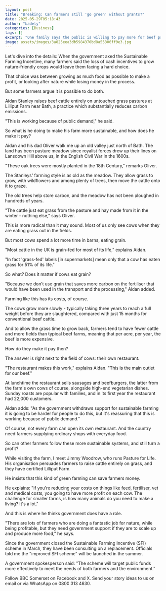 ```yaml
---
layout: post
title: "Breaking: Can farmers still 'go green' without grants?"
date: 2025-05-29T05:18:43
author: "badely"
categories: [Business]
tags: []
excerpt: "One family says the public is willing to pay more for beef produced on traditional pastures."
image: assets/images/3a825eea3db5984370bd8a55306ff9e3.jpg
---
```


Let's dive into the details: When the government axed the Sustainable Farming Incentive, many farmers said the loss of cash incentives to grow nature-friendly crops would leave them facing a hard choice.

That choice was between growing as much food as possible to make a profit, or looking after nature while losing money in the process.

But some farmers argue it is possible to do both.

Aidan Stanley raises beef cattle entirely on untouched grass pastures at Lilliput Farm near Bath, a practice which substantially reduces carbon emissions. 

"This is working because of public demand," he said.

So what is he doing to make his farm more sustainable, and how does he make it pay?

Aidan and his dad Oliver walk me up an old valley just north of Bath. The land has been pasture meadow since royalist forces drew up their lines on Lansdown Hill above us, in the English Civil War in the 1600s.

"These oak trees were mostly planted in the 18th Century," remarks Oliver.

The Stanleys' farming style is as old as the meadow. They allow grass to grow, with wildflowers and among plenty of trees, then move the cattle onto it to graze. 

The old trees help store carbon, and the meadow has not been ploughed in hundreds of years.

"The cattle just eat grass from the pasture and hay made from it in the winter - nothing else," says Oliver.

This is more radical than it may sound. Most of us only see cows when they are eating grass out in the fields.

But most cows spend a lot more time in barns, eating grain.

"Most cattle in the UK is grain-fed for most of its life," explains Aidan.

"In fact 'grass-fed' labels [in supermarkets] mean only that a cow has eaten grass for 51% of its life."

So what? Does it matter if cows eat grain?

"Because we don't use grain that saves more carbon on the fertiliser that would have been used in the transport and the processing," Aidan added.

Farming like this has its costs, of course.

The cows grow more slowly - typically taking three years to reach a full weight before they are slaughtered, compared with just 15 months for conventional beef cattle.

And to allow the grass time to grow back, farmers tend to have fewer cattle and more fields than typical beef farms, meaning that per acre, per year, the beef is more expensive.

How do they make it pay then?

The answer is right next to the field of cows: their own restaurant.

"The restaurant makes this work," explains Aidan. "This is the main outlet for our beef."

At lunchtime the restaurant sells sausages and beefburgers, the latter from the farm's own cows of course, alongside high-end vegetarian dishes. Sunday roasts are popular with families, and in its first year the restaurant had 22,000 customers.

Aidan adds: "As the government withdraws support for sustainable farming it is going to be harder for people to do this, but it's reassuring that this is working because of public demand."

Of course, not every farm can open its own restaurant. And the country need farmers supplying ordinary shops with everyday food.

So can other farmers follow these more sustainable systems, and still turn a profit?

While visiting the farm, I meet Jimmy Woodrow, who runs Pasture for Life. His organisation persuades farmers to raise cattle entirely on grass, and they have certified Lilliput Farm.

He insists that this kind of green farming can save farmers money.

He explains: "If you're reducing your costs on things like feed, fertiliser, vet and medical costs, you going to have more profit on each cow. The challenge for smaller farms, is how many animals do you need to make a living? It's a lot."

And this is where he thinks government does have a role. 

"There are lots of farmers who are doing a fantastic job for nature, while being profitable, but they need government support if they are to scale up and produce more food," he says.

Since the government closed the Sustainable Farming Incentive (SFI) scheme in March, they have been consulting on a replacement. Officials told me the "improved SFI scheme" will be launched in the summer.

A government spokesperson said: "The scheme will target public funds more effectively to meet the needs of both farmers and the environment."

Follow BBC Somerset on Facebook and X. Send your story ideas to us on email or via WhatsApp on 0800 313 4630.

